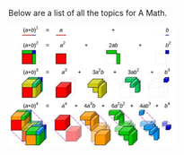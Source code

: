 <html>
<body>

<style>
 .binomialimg {
  width: 300px;
 }
</style>

<p>Below are a list of all the topics for A Math.</p>

<div class="binomial">
 <img class="binomialimg" src="images/Capture.JPG"> 
</div>

</body>
</html>
